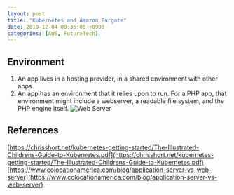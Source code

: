 ```yaml
---
layout: post
title: "Kubernetes and Amazon Fargate"
date: 2019-12-04 09:35:00 +0900
categories: [AWS, FutureTech]
---
```


## Environment

1.  An app lives in a hosting provider, in a shared environment with other apps.
2.  An app has an environment that it relies upon to run. For a PHP app, that environment might include a webserver, a readable file system, and the PHP engine itself.
    ![Web Server](https://www.colocationamerica.com/images/web-vs-application-server.gif)

## References

[https://chrisshort.net/kubernetes-getting-started/The-Illustrated-Childrens-Guide-to-Kubernetes.pdf](https://chrisshort.net/kubernetes-getting-started/The-Illustrated-Childrens-Guide-to-Kubernetes.pdf)
[https://www.colocationamerica.com/blog/application-server-vs-web-server](https://www.colocationamerica.com/blog/application-server-vs-web-server)
